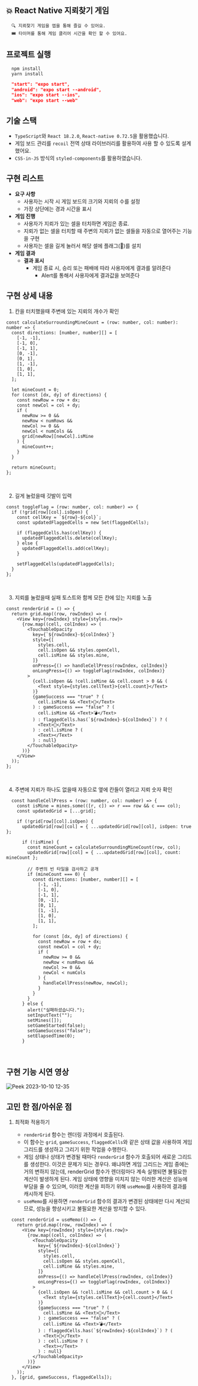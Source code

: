 ## 💥 React Native 지뢰찾기 게임

```
  🔍 지뢰찾기 게임을 엡을 통해 즐길 수 있어요.
  🎟 타이머를 통해 게임 클리어 시간을 확인 할 수 있어요.
```

## 프로젝트 실행

```text
  npm install
  yarn install
```

```json
  "start": "expo start",
  "android": "expo start --android",
  "ios": "expo start --ios",
  "web": "expo start --web"
```

## 기술 스택

- `TypeScript`와 `React 18.2.0`, `React-native 0.72.5`을 활용했습니다.
- 게임 보드 관리를 `recoil` 전역 상태 라이브러리를 활용하여 사용 할 수 있도록 설계했어요.
- `CSS-in-JS` 방식의 `styled-components`를 활용하였습니다.

## 구현 리스트


- **요구 사항**
    - 사용자는 시작 시 게임 보드의 크기와 지뢰의 수를 설정
    - 가장 상단에는 경과 시간을 표시
- **게임 진행**
    - 사용자가 지뢰가 있는 셀을 터치하면 게임은 종료.
    - 지뢰가 없는 셀을 터치할 때 주변의 지뢰가 없는 셀들을 자동으로 열어주는 기능을 구현
    - 사용자는 셀을 길게 눌러서 해당 셀에 플래그(🚩)를 설치
- **게임 결과**
    - **결과 표시**
        - 게임 종료 시, 승리 또는 패배에 따라 사용자에게 결과를 알려준다
            - Alert를 통해서 사용자에게 결과값을 보여준다
         
## 구현 상세 내용

1. 칸을 터치했을때 주변에 있는 지뢰의 개수가 확인

```tsx
const calculateSurroundingMineCount = (row: number, col: number): number => {
  const directions: [number, number][] = [
    [-1, -1],
    [-1, 0],
    [-1, 1],
    [0, -1],
    [0, 1],
    [1, -1],
    [1, 0],
    [1, 1],
  ];

  let mineCount = 0;
  for (const [dx, dy] of directions) {
    const newRow = row + dx;
    const newCol = col + dy;
    if (
      newRow >= 0 &&
      newRow < numRows &&
      newCol >= 0 &&
      newCol < numCols &&
      grid[newRow][newCol].isMine
    ) {
      mineCount++;
    }
  }

  return mineCount;
};
```
</br>

2. 길게 눌렀을때 깃발이 입력

```tsx
const toggleFlag = (row: number, col: number) => {
  if (!grid[row][col].isOpen) {
    const cellKey = `${row}-${col}`;
    const updatedFlaggedCells = new Set(flaggedCells);

    if (flaggedCells.has(cellKey)) {
      updatedFlaggedCells.delete(cellKey);
    } else {
      updatedFlaggedCells.add(cellKey);
    }

    setFlaggedCells(updatedFlaggedCells);
  }
};
```
</br>

3. 지뢰를 눌렀을때 실패 토스트와 함께 모든 칸에 있는 지뢰를 노출

```tsx
const renderGrid = () => {
  return grid.map((row, rowIndex) => (
    <View key={rowIndex} style={styles.row}>
      {row.map((cell, colIndex) => (
        <TouchableOpacity
          key={`${rowIndex}-${colIndex}`}
          style={[
            styles.cell,
            cell.isOpen && styles.openCell,
            cell.isMine && styles.mine,
          ]}
          onPress={() => handleCellPress(rowIndex, colIndex)}
          onLongPress={() => toggleFlag(rowIndex, colIndex)}
        >
          {cell.isOpen && !cell.isMine && cell.count > 0 && (
            <Text style={styles.cellText}>{cell.count}</Text>
          )}
          {gameSuccess === "true" ? (
            cell.isMine && <Text>🎉</Text>
          ) : gameSuccess === "false" ? (
            cell.isMine && <Text>💣</Text>
          ) : flaggedCells.has(`${rowIndex}-${colIndex}`) ? (
            <Text>🚩</Text>
          ) : cell.isMine ? (
            <Text></Text>
          ) : null}
        </TouchableOpacity>
      ))}
    </View>
  ));
};
```
</br>

4. 주변에 지뢰가 하나도 없을때 자동으로 옆에 칸들이 열리고 지뢰 숫자 확인

```tsx
  const handleCellPress = (row: number, col: number) => {
    const isMine = mines.some(([r, c]) => r === row && c === col);
    const updatedGrid = [...grid];

    if (!grid[row][col].isOpen) {
      updatedGrid[row][col] = { ...updatedGrid[row][col], isOpen: true };

      if (!isMine) {
        const mineCount = calculateSurroundingMineCount(row, col);
        updatedGrid[row][col] = { ...updatedGrid[row][col], count: mineCount };

        // 주변의 빈 타일을 검사하고 공개
        if (mineCount === 0) {
          const directions: [number, number][] = [
            [-1, -1],
            [-1, 0],
            [-1, 1],
            [0, -1],
            [0, 1],
            [1, -1],
            [1, 0],
            [1, 1],
          ];

          for (const [dx, dy] of directions) {
            const newRow = row + dx;
            const newCol = col + dy;
            if (
              newRow >= 0 &&
              newRow < numRows &&
              newCol >= 0 &&
              newCol < numCols
            ) {
              handleCellPress(newRow, newCol);
            }
          }
        }
      } else {
        alert("실패하셨습니다.");
        setInputText("");
        setMines([]);
        setGameStarted(false);
        setGameSuccess("false");
        setElapsedTime(0);
      }
```

</br>

## 구현 기능 시연 영상

![Peek 2023-10-10 12-35](https://github.com/minsgy/minesweeper_web_game/assets/114569429/9f532408-11c1-4c9c-b8e5-cf97b2758f2e)

## 고민 한 점/아쉬운 점

1. 최적화 적용하기

   - `renderGrid` 함수는 렌더링 과정에서 호출된다.
   - 이 함수는 `grid`, `gameSuccess`, `flaggedCells`와 같은 상태 값을 사용하여 게임 그리드를 생성하고 그리기 위한 작업을 수행한다.
   - 게임 상태나 상태가 변경될 때마다 `renderGrid` 함수가 호출되어 새로운 그리드를 생성한다. 이것은 문제가 되는 경우다. 왜냐하면 게임 그리드는 게임 중에는 거의 변하지 않는데, renderGrid 함수가 렌더링마다 계속 실행되면 불필요한 계산이 발생하게 된다. 게임 상태에 영향을 미치지 않는 이러한 계산은 성능에 부담을 줄 수 있으며, 이러한 계산을 피하기 위해 `useMemo`를 사용하여 결과를 캐시하게 된다.
   - `useMemo`를 사용하면 `renderGrid` 함수의 결과가 변경된 상태에만 다시 계산되므로, 성능을 향상시키고 불필요한 계산을 방지할 수 있다.

```tsx
  const renderGrid = useMemo(() => {
    return grid.map((row, rowIndex) => (
      <View key={rowIndex} style={styles.row}>
        {row.map((cell, colIndex) => (
          <TouchableOpacity
            key={`${rowIndex}-${colIndex}`}
            style={[
              styles.cell,
              cell.isOpen && styles.openCell,
              cell.isMine && styles.mine,
            ]}
            onPress={() => handleCellPress(rowIndex, colIndex)}
            onLongPress={() => toggleFlag(rowIndex, colIndex)}
          >
            {cell.isOpen && !cell.isMine && cell.count > 0 && (
              <Text style={styles.cellText}>{cell.count}</Text>
            )}
            {gameSuccess === "true" ? (
              cell.isMine && <Text>🎉</Text>
            ) : gameSuccess === "false" ? (
              cell.isMine && <Text>💣</Text>
            ) : flaggedCells.has(`${rowIndex}-${colIndex}`) ? (
              <Text>🚩</Text>
            ) : cell.isMine ? (
              <Text></Text>
            ) : null}
          </TouchableOpacity>
        ))}
      </View>
    ));
  }, [grid, gameSuccess, flaggedCells]);
```
